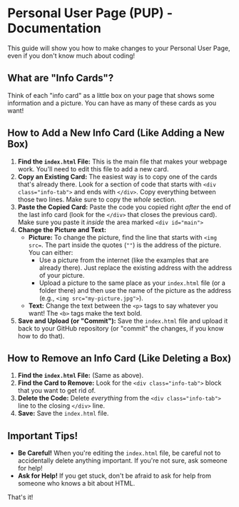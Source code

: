 # Personal User Page (PUP) - Documentation

This guide will show you how to make changes to your Personal User Page, even if you don't know much about coding!

## What are "Info Cards"?

Think of each "info card" as a little box on your page that shows some information and a picture. You can have as many of these cards as you want!

## How to Add a New Info Card (Like Adding a New Box)

1. **Find the `index.html` File:** This is the main file that makes your webpage work. You'll need to edit this file to add a new card.
2. **Copy an Existing Card:** The easiest way is to copy one of the cards that's already there. Look for a section of code that starts with `<div class="info-tab">` and ends with `</div>`. Copy everything between those two lines.  Make sure to copy the *whole* section.
3. **Paste the Copied Card:** Paste the code you copied right *after* the end of the last info card (look for the `</div>` that closes the previous card).  Make sure you paste it *inside* the area marked `<div id="main">`
4. **Change the Picture and Text:**
   * **Picture:** To change the picture, find the line that starts with `<img src=`. The part inside the quotes (`""`) is the address of the picture. You can either:
      * Use a picture from the internet (like the examples that are already there). Just replace the existing address with the address of your picture.
      * Upload a picture to the same place as your `index.html` file (or a folder there) and then use the name of the picture as the address (e.g., `<img src="my-picture.jpg">`).
   * **Text:** Change the text between the `<p>` tags to say whatever you want!  The `<b>` tags make the text bold.
5. **Save and Upload (or "Commit"):**  Save the `index.html` file and upload it back to your GitHub repository (or "commit" the changes, if you know how to do that).

## How to Remove an Info Card (Like Deleting a Box)

1. **Find the `index.html` File:** (Same as above).
2. **Find the Card to Remove:** Look for the `<div class="info-tab">` block that you want to get rid of.
3. **Delete the Code:** Delete *everything* from the `<div class="info-tab">` line to the closing `</div>` line.
4. **Save:** Save the `index.html` file.

## Important Tips!

*   **Be Careful!** When you're editing the `index.html` file, be careful not to accidentally delete anything important. If you're not sure, ask someone for help!
*   **Ask for Help!** If you get stuck, don't be afraid to ask for help from someone who knows a bit about HTML.

That's it!

